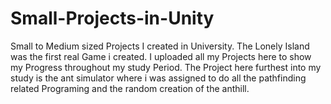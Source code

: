 # Small-Projects-in-Unity
Small to Medium sized Projects I created in University.
The Lonely Island was the first real Game i created.
I uploaded all my Projects here to show my Progress throughout my study Period.
The Project here furthest into my study is the ant simulator where i was assigned to do all the pathfinding related Programing and the random creation of the anthill.
